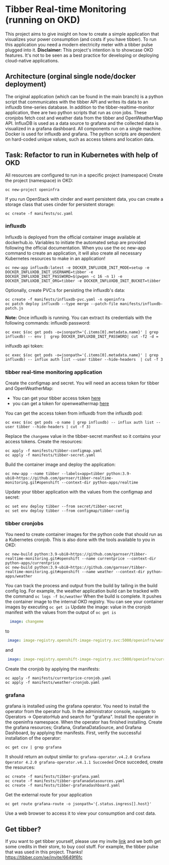 # Tibber Real-time Monitoring (running on OKD)
This project aims to give insight on how to create a simple application that visualizes your power consumption (and costs if you have tibber).  To run this application you need a modern electricity meter with a tibber pulse plugged into it.
**Disclaimer:** This project's intention is to showcase OKD features. It's not to be seen as a best practice for developing or deploying cloud-native applications.

## Architecture (orginal single node/docker deployment)
The original application (which can be found in the main branch) is a python script that communicates with the tibber API and writes its data to an influxdb time-series database. In addition to the tibber-realtime-monitor application, thee are two python scripts that run as cron jobs. These cronjobs fetch cost and weather data from the tibber and OpenWeatherMap API. InfluxDB is used as a data source to grafana and the collected data is visualized in a grafana dashboard.
All components run on a single machine. Docker is used for influxdb and grafana. The python scripts are dependent on hard-coded unique values, such as access tokens and location data.

## Task: Refactor to run in Kubernetes with help of OKD
All resources are configured to run in a specific project (namespace)
Create the project (namespace) in OKD:
```
oc new-project openinfra
 ```

If you run OpenStack with cinder and want persistent data, you can create a storage class that uses cinder for persistent storage:
```
oc create -f manifests/sc.yaml
 ```

### influxdb
Influxdb is deployed from the official container image available at dockerhub.io. Variables to initiate the automated setup are provided following the official documentation.
When you use the oc new-app command to create an application, it will also create all necessary Kubernetes resources to make in an application!
```
oc new-app influxdb:latest -e DOCKER_INFLUXDB_INIT_MODE=setup -e DOCKER_INFLUXDB_INIT_USERNAME=tibber -e DOCKER_INFLUXDB_INIT_PASSWORD=$(pwgen -c 16 -n 1) -e DOCKER_INFLUXDB_INIT_ORG=tibber -e DOCKER_INFLUXDB_INIT_BUCKET=tibber
 ```
Optionally, create PVC:s for persisting the influxdb's data:
```
oc create -f manifests/influxdb-pvc.yaml -n openinfra
oc patch deploy influxdb --type merge --patch-file manifests/influxdb-patch.js
 ```

**Note:** Once influxdb is running. You can extract its credentials with the following commands:
influxdb password:
```
oc exec $(oc get pods -o=jsonpath='{.items[0].metadata.name}' | grep influxdb) -- env |  grep DOCKER_INFLUXDB_INIT_PASSWORD| cut -f2 -d =
 ```
inlfuxdb api token:
```
oc exec $(oc get pods -o=jsonpath='{.items[0].metadata.name}' | grep influxdb) -- influx auth list --user tibber --hide-headers  | cut -f 3
 ```

### tibber real-time monitoring application
Create the configmap and secret.
You will need an access token for tibber and OpenWeatherMap:
- You can get your tibber access token [here](https://developer.tibber.com/settings/accesstoken)
- you can get a token for openweathermap [here](https://openweathermap.org/)

You can get the access token from influxdb from the influxdb pod:
```
oc exec $(oc get pods -o name | grep influxdb) -- influx auth list --user tibber --hide-headers | cut -f 3)
```
Replace the `changeme` value in the tibber-secret manifest so it contains your access tokens.
Create the resources:
```
oc apply -f manifests/tibber-configmap.yaml
oc apply -f manifests/tibber-secret.yaml
 ```
Build the container image and deploy the application:
```
oc new-app --name tibber --labels=app=tibber python:3.9-ubi8~https://github.com/garnser/tibber-realtime-monitoring.git#openshift --context-dir python-apps/realtime
```

Update your tibber application with the values from the configmap and secret:
```
oc set env deploy tibber --from secret/tibber-secret
oc set env deploy tibber --from configmap/tibber-config
 ```

### tibber cronjobs
You need to create container images for the python code that should run as a Kubernetes cronjob. This is also done with the tools available to you in OKD:
```
oc new-build python:3.9-ubi8~https://github.com/garnser/tibber-realtime-monitoring.git#openshift --name currentprice --context-dir python-apps/currentprice
oc new-build python:3.9-ubi8~https://github.com/garnser/tibber-realtime-monitoring.git#openshift --name weather --context-dir python-apps/weather
 ```

You can track the process and output from the build by tailing in the build config log. For example, the weather application build can be tracked with the command `oc logs -f bc/weather`
When the build is complete. It pushes the container image to the internal OKD registry. You can see your container images by executing `oc get is`
Update the image: value in the cronjob manifest with the values from the output of `oc get is`
```yaml
  image: changeme
```
to
```yaml
 image: image-registry.openshift-image-registry.svc:5000/openinfra/weather
```
and
```yaml
 image: image-registry.openshift-image-registry.svc:5000/openinfra/currentprice
```
Create the cronjob by applying the manifests:
```
oc apply -f manifests/currentprice-cronjob.yaml
oc apply -f manifests/weather-cronjob.yaml
 ```

### grafana
grafana is installed using the grafana operator. You need to install the operator from the operator hub. In the administrator console, navigate to Operators -> OperatorHub and search for "grafana". Install the operator in the openinfra namespace.
When the operator has finished installing. Create the grafana resources; Grafana, GrafanaDataSource, and Grafana Dashboard, by applying the manifests.
First, verify the successful installation of the operator:
```
oc get csv | grep grafana
```
It should return an output similar to:
`grafana-operator.v4.2.0 Grafana Operator 4.2.0 grafana-operator.v4.1.1 Succeeded`
Once succeded, create the resources:
```
oc create -f manifests/tibber-grafana.yaml
oc create -f manifests/tibber-grafanadatasources.yaml
oc create -f manifests/tibber-grafanadashboard.yaml
 ```
Get the external route for your application
```
oc get route grafana-route -o jsonpath='{.status.ingress[].host}'
```
Use a web browser to access it to view your consumption and cost data.

## Get tibber?
If you want to get tibber yourself, please use my invite [link](https://tibber.com/se/invite/6649f6fc) and we both get some credits in their store, to buy cool stuff. For example, the tibber pulse that was used in this project. Thanks!<br>
https://tibber.com/se/invite/6649f6fc

